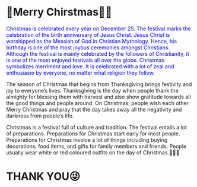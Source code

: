 <h1>🎄Merry Chirstmas🎅🏻</h1>
<p style="color:blue">
Christmas is celebrated every year on December 25. The festival marks the celebration of the birth anniversary of Jesus Christ. Jesus Christ is worshipped as the Messiah of God in Christian Mythology. Hence, his birthday is one of the most joyous ceremonies amongst Christians. Although the festival is mainly celebrated by the followers of Christianity, it is one of the most enjoyed festivals all over the globe. Christmas symbolizes merriment and love. It is celebrated with a lot of zeal and enthusiasm by everyone, no matter what religion they follow. 


The season of Christmas that begins from Thanksgiving brings festivity and joy to everyone’s lives. Thanksgiving is the day when people thank the almighty for blessing them with harvest and also show gratitude towards all the good things and people around. On Christmas, people wish each other Merry Christmas and pray that the day takes away all the negativity and darkness from people’s life. 


Christmas is a festival full of culture and tradition. The festival entails a lot of preparations. Preparations for Christmas start early for most people. Preparations for Christmas involve a lot of things including buying decorations, food items, and gifts for family members and friends. People usually wear white or red coloured outfits on the day of Christmas.🎄🎄🎄 
</p>

<h1>THANK YOU😜</h1>
